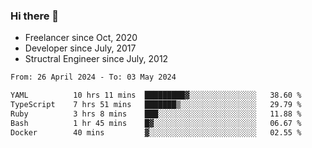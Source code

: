 ### Hi there 👋

- Freelancer since Oct, 2020
- Developer since July, 2017
- Structral Engineer since July, 2012

<!--START_SECTION:waka-->

```txt
From: 26 April 2024 - To: 03 May 2024

YAML          10 hrs 11 mins  █████████▓░░░░░░░░░░░░░░░   38.60 %
TypeScript    7 hrs 51 mins   ███████▒░░░░░░░░░░░░░░░░░   29.79 %
Ruby          3 hrs 8 mins    ███░░░░░░░░░░░░░░░░░░░░░░   11.88 %
Bash          1 hr 45 mins    █▓░░░░░░░░░░░░░░░░░░░░░░░   06.67 %
Docker        40 mins         ▓░░░░░░░░░░░░░░░░░░░░░░░░   02.55 %
```

<!--END_SECTION:waka-->
